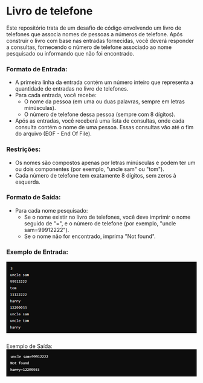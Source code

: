 # Livro de telefone

Este repositório trata de um desafio de código envolvendo um livro de telefones que associa nomes de pessoas a números de telefone. Após construir o livro com base nas entradas fornecidas, você deverá responder a consultas, fornecendo o número de telefone associado ao nome pesquisado ou informando que não foi encontrado.

### Formato de Entrada:
- A primeira linha da entrada contém um número inteiro que representa a quantidade de entradas no livro de telefones.
- Para cada entrada, você recebe:
  * O nome da pessoa (em uma ou duas palavras, sempre em letras minúsculas).
  * O número de telefone dessa pessoa (sempre com 8 dígitos).
- Após as entradas, você receberá uma lista de consultas, onde cada consulta contém o nome de uma pessoa. Essas consultas vão até o fim do arquivo (EOF - End Of File).
### Restrições:
- Os nomes são compostos apenas por letras minúsculas e podem ter um ou dois componentes (por exemplo, "uncle sam" ou "tom").
- Cada número de telefone tem exatamente 8 dígitos, sem zeros à esquerda.
### Formato de Saída:
- Para cada nome pesquisado:
  * Se o nome existir no livro de telefones, você deve imprimir o nome seguido de "=", e o número de telefone (por exemplo, "uncle sam=99912222").
  * Se o nome não for encontrado, imprima "Not found".
### Exemplo de Entrada:
![imagens/entrada1.png](imagens/entrada1.png)
###
Exemplo de Saída:
![imagens/entrada2.png](imagens/entrada2.png)

